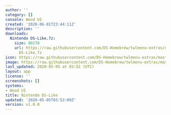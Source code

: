 ```yaml
---
author: ''
category: []
console: Wood UI
created: '2020-06-01T23:44:11Z'
description: ''
downloads:
  Nintendo DS-Like.7z:
    size: 80270
    url: https://raw.githubusercontent.com/DS-Homebrew/twlmenu-extras/master/_nds/TWiLightMenu/akmenu/themes/Nintendo
      DS-Like.7z
icon: https://raw.githubusercontent.com/DS-Homebrew/twlmenu-extras/master/_nds/TWiLightMenu/akmenu/themes/meta/Nintendo%20DS-Like/icon.png
image: https://raw.githubusercontent.com/DS-Homebrew/twlmenu-extras/master/_nds/TWiLightMenu/akmenu/themes/meta/Nintendo%20DS-Like/icon.png
last_updated: 2020-05-05 at 03:52 (UTC)
layout: app
license: ''
screenshots: []
systems:
- Wood UI
title: Nintendo DS-Like
updated: '2020-05-05T03:52:09Z'
version: v1.0.0
---
```

